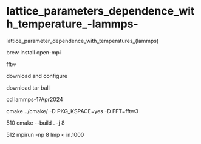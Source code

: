 # lattice_parameters_dependence_with_temperature_-lammps-
lattice_parameter_dependence_with_temperatures_(lammps)

brew install open-mpi

fftw

download and configure

download tar ball

cd lammps-17Apr2024

cmake ../cmake/ -D PKG_KSPACE=yes -D FFT=fftw3

  510  cmake --build . -j 8

  512  mpirun -np 8 lmp < in.1000
